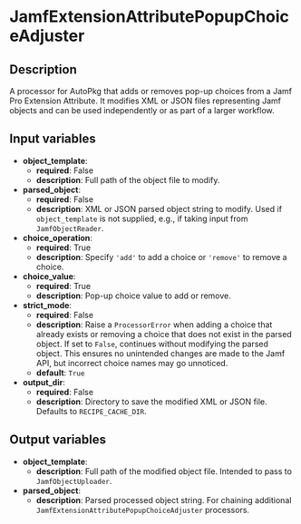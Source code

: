 # JamfExtensionAttributePopupChoiceAdjuster

## Description

A processor for AutoPkg that adds or removes pop-up choices from a Jamf Pro Extension Attribute. It modifies XML or JSON files representing Jamf objects and can be used independently or as part of a larger workflow.

## Input variables

- **object_template**:
  - **required**: False
  - **description**: Full path of the object file to modify.
- **parsed_object**:
  - **required**: False
  - **description**: XML or JSON parsed object string to modify. Used if `object_template` is not supplied, e.g., if taking input from `JamfObjectReader`.
- **choice_operation**:
  - **required**: True
  - **description**: Specify `'add'` to add a choice or `'remove'` to remove a choice.
- **choice_value**:
  - **required**: True
  - **description**: Pop-up choice value to add or remove.
- **strict_mode**:
  - **required**: False
  - **description**: Raise a `ProcessorError` when adding a choice that already exists or removing a choice that does not exist in the parsed object. If set to `False`, continues without modifying the parsed object. This ensures no unintended changes are made to the Jamf API, but incorrect choice names may go unnoticed.
  - **default**: `True`
- **output_dir**:
  - **required**: False
  - **description**: Directory to save the modified XML or JSON file. Defaults to `RECIPE_CACHE_DIR`.

## Output variables

- **object_template**:
  - **description**: Full path of the modified object file. Intended to pass to `JamfObjectUploader`.
- **parsed_object**:
  - **description**: Parsed processed object string. For chaining additional `JamfExtensionAttributePopupChoiceAdjuster` processors.
